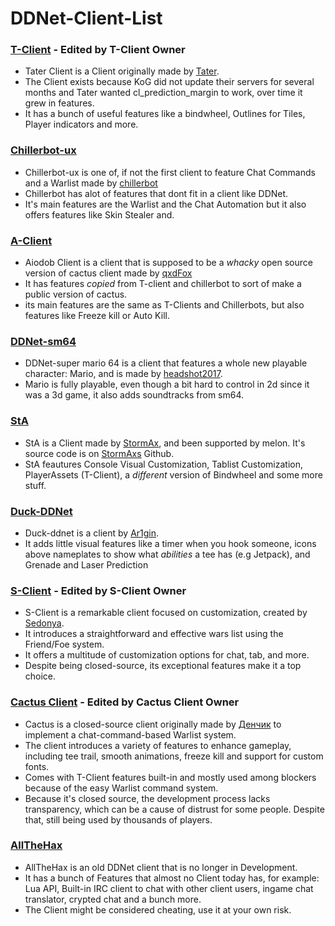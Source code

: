 # DDNet-Client-List

### [T-Client](https://github.com/sjrc6/TaterClient-ddnet) - Edited by T-Client Owner

- Tater Client is a Client originally made by [Tater](https://github.com/sjrc6/).
- The Client exists because KoG did not update their servers for several months and Tater wanted cl_prediction_margin to work, over time it grew in features.
- It has a bunch of useful features like a bindwheel, Outlines for Tiles, Player indicators and more.

### [Chillerbot-ux](https://github.com/chillerbot/chillerbot-ux)

- Chillerbot-ux is one of, if not the first client to feature Chat Commands and a Warlist made by [chillerbot](https://github.com/chillerbot)
- Chillerbot has alot of features that dont fit in a client like DDNet.
- It's main features are the Warlist and the Chat Automation but it also offers features like Skin Stealer and.

### [A-Client](https://github.com/qxdFox/Aiodob-Client-DDNet)

- Aiodob Client is a client that is supposed to be a *whacky* open source version of cactus client made by [qxdFox](https://github.com/qxdFox/)
- It has features *copied* from T-client and chillerbot to sort of make a public version of cactus.
- its main features are the same as T-Clients and Chillerbots, but also features like Freeze kill or Auto Kill.

### [DDNet-sm64](https://github.com/headshot2017/ddnet-sm64)

- DDNet-super mario 64 is a client that features a whole new playable character: Mario, and is made by [headshot2017](https://github.com/headshot2017).
- Mario is fully playable, even though a bit hard to control in 2d since it was a 3d game, it also adds soundtracks from sm64.

### [StA](https://github.com/StormAxs/StA-Main)

- StA is a Client made by [StormAx](https://github.com/StormAxs), and been supported by melon. It's source code is on [StormAxs](https://github.com/StormAxs) Github.
- StA feautures Console Visual Customization, Tablist Customization, PlayerAssets (T-Client), a *different* version of Bindwheel and some more stuff.

### [Duck-DDNet](https://github.com/Ar1gin/duck-ddnet)

- Duck-ddnet is a client by [Ar1gin](https://github.com/Ar1gin).
- It adds little visual features like a timer when you hook someone, icons above nameplates to show what *abilities* a tee has (e.g Jetpack), and Grenade and Laser Prediction

### [S-Client](https://ddnet.ru/) - Edited by S-Client Owner

- S-Client is a remarkable client focused on customization, created by [Sedonya](https://github.com/Sedonya/).
- It introduces a straightforward and effective wars list using the Friend/Foe system.
- It offers a multitude of customization options for chat, tab, and more.
- Despite being closed-source, its exceptional features make it a top choice.

### [Cactus Client](https://cactuss.me/) - Edited by Cactus Client Owner

- Cactus is a closed-source client originally made by [Денчик](https://github.com/handerfall) to implement a chat-command-based Warlist system. 
- The client introduces a variety of features to enhance gameplay, including tee trail, smooth animations, freeze kill and support for custom fonts.
- Comes with T-Client features built-in and mostly used among blockers because of the easy Warlist command system.
- Because it's closed source, the development process lacks transparency, which can be a cause of distrust for some people. Despite that, still being used by thousands of players.

### [AllTheHax](https://allthehaxx.github.io/)

- AllTheHax is an old DDNet client that is no longer in Development.
- It has a bunch of Features that almost no Client today has, for example: Lua API, Built-in IRC client to chat with other client users, ingame chat translator, crypted chat and a bunch more.
- The Client might be considered cheating, use it at your own risk.
